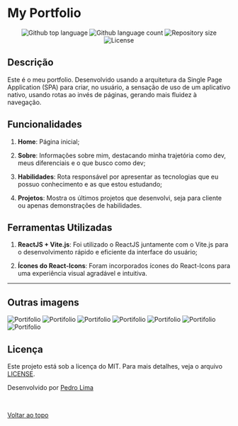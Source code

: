 # My Portfolio
<p align="center">
  <img alt="Github top language" src="https://img.shields.io/github/languages/top/Striffer/portfolio?color=56BEB8">

  <img alt="Github language count" src="https://img.shields.io/github/languages/count/Striffer/portfolio?color=56BEB8">

  <img alt="Repository size" src="https://img.shields.io/github/repo-size/Striffer/portfolio?color=56BEB8">

  <img alt="License" src="https://img.shields.io/github/license/Striffer/portfolio?color=56BEB8">


## Descrição

Este é o meu portfolio. Desenvolvido usando a arquitetura da Single Page Application (SPA) para criar, no usuário,  a sensação de uso de um aplicativo nativo, usando rotas ao invés de páginas, gerando mais fluidez à navegação.

## Funcionalidades

1. **Home**: Página inicial;

2. **Sobre**: Informações sobre mim, destacando minha trajetória como dev, meus diferenciais e o que busco como dev;

3. **Habilidades**: Rota responsável por apresentar as tecnologias que eu possuo conhecimento e as que estou estudando;

4. **Projetos**: Mostra os últimos projetos que desenvolvi, seja para cliente ou apenas demonstrações de habilidades.

## Ferramentas Utilizadas

1. **ReactJS + Vite.js**: Foi utilizado o ReactJS juntamente com o Vite.js para o desenvolvimento rápido e eficiente da interface do usuário;

2. **Ícones do React-Icons**: Foram incorporados ícones do React-Icons para uma experiência visual agradável e intuitiva.

---

## Outras imagens ##

<img src="./.github/images/add-coffee-to-cart.png" alt="Portifolio" />

<img src="./.github/images/cart.png" alt="Portifolio" />

<img src="./.github/images/success.png" alt="Portifolio" />

<img src="./.github/images/print.png" alt="Portifolio" />

<img src="./.github/images/orders.png" alt="Portifolio" />

<img src="./.github/images/order-details.png" alt="Portifolio" />

<img src="./.github/images/print-order-details.png" alt="Portifolio" />

## Licença ##

Este projeto está sob a licença do MIT. Para mais detalhes, veja o arquivo [LICENSE](LICENSE).

Desenvolvido por <a href="https://github.com/Striffer" target="_blank">Pedro Lima</a>

&#xa0;

<a href="#top">Voltar ao topo</a>